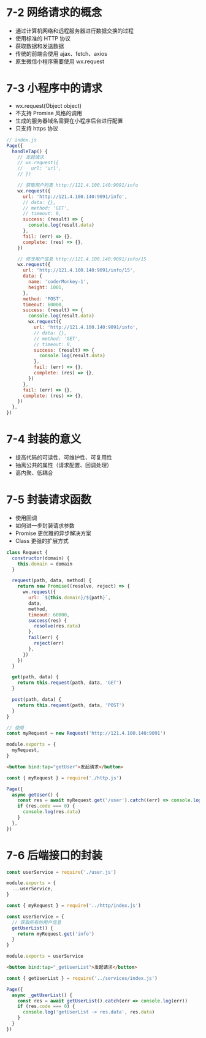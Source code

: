 # 7-2 网络请求的概念

- 通过计算机网络和远程服务器进行数据交换的过程
- 使用标准的 HTTP 协议
- 获取数据和发送数据
- 传统的前端会使用 ajax、fetch、axios
- 原生微信小程序需要使用 wx.request

# 7-3 小程序中的请求

- wx.request(Object object)
- 不支持 Promise 风格的调用
- 生成的服务器域名需要在小程序后台进行配置
- 只支持 https 协议

```js
// index.js
Page({
  handleTap() {
    // 发起请求
    // wx.request({
    //   url: 'url',
    // })

    // 获取用户列表 http://121.4.100.140:9091/info
    wx.request({
      url: 'http://121.4.100.140:9091/info',
      // data: {},
      // method: 'GET',
      // timeout: 0,
      success: (result) => {
        console.log(result.data)
      },
      fail: (err) => {},
      complete: (res) => {},
    })

    // 修改用户信息 http://121.4.100.140:9091/info/15
    wx.request({
      url: 'http://121.4.100.140:9091/info/15',
      data: {
        name: 'coderMonkey-1',
        height: 1001,
      },
      method: 'POST',
      timeout: 60000,
      success: (result) => {
        console.log(result.data)
        wx.request({
          url: 'http://121.4.100.140:9091/info',
          // data: {},
          // method: 'GET',
          // timeout: 0,
          success: (result) => {
            console.log(result.data)
          },
          fail: (err) => {},
          complete: (res) => {},
        })
      },
      fail: (err) => {},
      complete: (res) => {},
    })
  },
})
```

# 7-4 封装的意义

- 提高代码的可读性、可维护性、可复用性
- 抽离公共的属性（请求配置、回调处理）
- 高内聚、低耦合

# 7-5 封装请求函数

- 使用回调
- 如何进一步封装请求参数
- Promise 更优雅的异步解决方案
- Class 更强的扩展方式

```js [http.js]
class Request {
  constructor(domain) {
    this.domain = domain
  }

  request(path, data, method) {
    return new Promise((resolve, reject) => {
      wx.request({
        url: `${this.domain}/${path}`,
        data,
        method,
        timeout: 60000,
        success(res) {
          resolve(res.data)
        },
        fail(err) {
          reject(err)
        },
      })
    })
  }

  get(path, data) {
    return this.request(path, data, 'GET')
  }

  post(path, data) {
    return this.request(path, data, 'POST')
  }
}

// 使用
const myRequest = new Request('http://121.4.100.140:9091')

module.exports = {
  myRequest,
}
```

```html [request.wxml]
<button bind:tap="getUser">发起请求</button>
```

```js [request.js]
const { myRequest } = require('./http.js')

Page({
  async getUser() {
    const res = await myRequest.get('/user').catch((err) => console.log(err))
    if (res.code === 0) {
      console.log(res.data)
    }
  },
})
```

# 7-6 后端接口的封装

```js [services/index.js]
const userService = require('./user.js')

module.exports = {
  ...userService,
}
```

```js [services/user.js]
const { myRequest } = require('../http/index.js')

const userService = {
  // 获取所有的用户信息
  getUserList() {
    return myRequest.get('info')
  }
}

module.exports = userService
```

```html [request.wxml]
<button bind:tap="_getUserList">发起请求</button>
```

```js [request.js]
const { getUserList } = require('../services/index.js')

Page({
  async _getUserList() {
    const res = await getUserList().catch(err => console.log(err))
    if (res.code === 0) {
      console.log('getUserList -> res.data', res.data)
    }
  }
})
```
